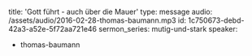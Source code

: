 title: 'Gott führt - auch über die Mauer'
type: message
audio: /assets/audio/2016-02-28-thomas-baumann.mp3
id: 1c750673-debd-42a3-a52e-5f72aa721e46
sermon_series: mutig-und-stark
speaker:
  - thomas-baumann
